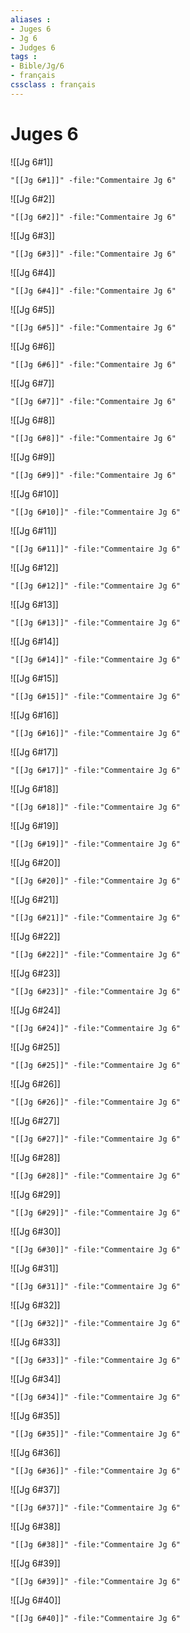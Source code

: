 ```yaml
---
aliases : 
- Juges 6
- Jg 6
- Judges 6
tags : 
- Bible/Jg/6
- français
cssclass : français
---
```


# Juges 6

![[Jg 6#1]]

```query
"[[Jg 6#1]]" -file:"Commentaire Jg 6"
```

![[Jg 6#2]]

```query
"[[Jg 6#2]]" -file:"Commentaire Jg 6"
```

![[Jg 6#3]]

```query
"[[Jg 6#3]]" -file:"Commentaire Jg 6"
```

![[Jg 6#4]]

```query
"[[Jg 6#4]]" -file:"Commentaire Jg 6"
```

![[Jg 6#5]]

```query
"[[Jg 6#5]]" -file:"Commentaire Jg 6"
```

![[Jg 6#6]]

```query
"[[Jg 6#6]]" -file:"Commentaire Jg 6"
```

![[Jg 6#7]]

```query
"[[Jg 6#7]]" -file:"Commentaire Jg 6"
```

![[Jg 6#8]]

```query
"[[Jg 6#8]]" -file:"Commentaire Jg 6"
```

![[Jg 6#9]]

```query
"[[Jg 6#9]]" -file:"Commentaire Jg 6"
```

![[Jg 6#10]]

```query
"[[Jg 6#10]]" -file:"Commentaire Jg 6"
```

![[Jg 6#11]]

```query
"[[Jg 6#11]]" -file:"Commentaire Jg 6"
```

![[Jg 6#12]]

```query
"[[Jg 6#12]]" -file:"Commentaire Jg 6"
```

![[Jg 6#13]]

```query
"[[Jg 6#13]]" -file:"Commentaire Jg 6"
```

![[Jg 6#14]]

```query
"[[Jg 6#14]]" -file:"Commentaire Jg 6"
```

![[Jg 6#15]]

```query
"[[Jg 6#15]]" -file:"Commentaire Jg 6"
```

![[Jg 6#16]]

```query
"[[Jg 6#16]]" -file:"Commentaire Jg 6"
```

![[Jg 6#17]]

```query
"[[Jg 6#17]]" -file:"Commentaire Jg 6"
```

![[Jg 6#18]]

```query
"[[Jg 6#18]]" -file:"Commentaire Jg 6"
```

![[Jg 6#19]]

```query
"[[Jg 6#19]]" -file:"Commentaire Jg 6"
```

![[Jg 6#20]]

```query
"[[Jg 6#20]]" -file:"Commentaire Jg 6"
```

![[Jg 6#21]]

```query
"[[Jg 6#21]]" -file:"Commentaire Jg 6"
```

![[Jg 6#22]]

```query
"[[Jg 6#22]]" -file:"Commentaire Jg 6"
```

![[Jg 6#23]]

```query
"[[Jg 6#23]]" -file:"Commentaire Jg 6"
```

![[Jg 6#24]]

```query
"[[Jg 6#24]]" -file:"Commentaire Jg 6"
```

![[Jg 6#25]]

```query
"[[Jg 6#25]]" -file:"Commentaire Jg 6"
```

![[Jg 6#26]]

```query
"[[Jg 6#26]]" -file:"Commentaire Jg 6"
```

![[Jg 6#27]]

```query
"[[Jg 6#27]]" -file:"Commentaire Jg 6"
```

![[Jg 6#28]]

```query
"[[Jg 6#28]]" -file:"Commentaire Jg 6"
```

![[Jg 6#29]]

```query
"[[Jg 6#29]]" -file:"Commentaire Jg 6"
```

![[Jg 6#30]]

```query
"[[Jg 6#30]]" -file:"Commentaire Jg 6"
```

![[Jg 6#31]]

```query
"[[Jg 6#31]]" -file:"Commentaire Jg 6"
```

![[Jg 6#32]]

```query
"[[Jg 6#32]]" -file:"Commentaire Jg 6"
```

![[Jg 6#33]]

```query
"[[Jg 6#33]]" -file:"Commentaire Jg 6"
```

![[Jg 6#34]]

```query
"[[Jg 6#34]]" -file:"Commentaire Jg 6"
```

![[Jg 6#35]]

```query
"[[Jg 6#35]]" -file:"Commentaire Jg 6"
```

![[Jg 6#36]]

```query
"[[Jg 6#36]]" -file:"Commentaire Jg 6"
```

![[Jg 6#37]]

```query
"[[Jg 6#37]]" -file:"Commentaire Jg 6"
```

![[Jg 6#38]]

```query
"[[Jg 6#38]]" -file:"Commentaire Jg 6"
```

![[Jg 6#39]]

```query
"[[Jg 6#39]]" -file:"Commentaire Jg 6"
```

![[Jg 6#40]]

```query
"[[Jg 6#40]]" -file:"Commentaire Jg 6"
```

